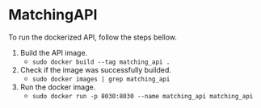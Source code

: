 # MatchingAPI

To run the dockerized API, follow the steps bellow.

1. Build the API image.
    - ``sudo docker build --tag matching_api .``
2. Check if the image was successfully builded.
    - ``sudo docker images | grep matching_api``
3. Run the docker image.
    - ``sudo docker run -p 8030:8030 --name matching_api matching_api``
